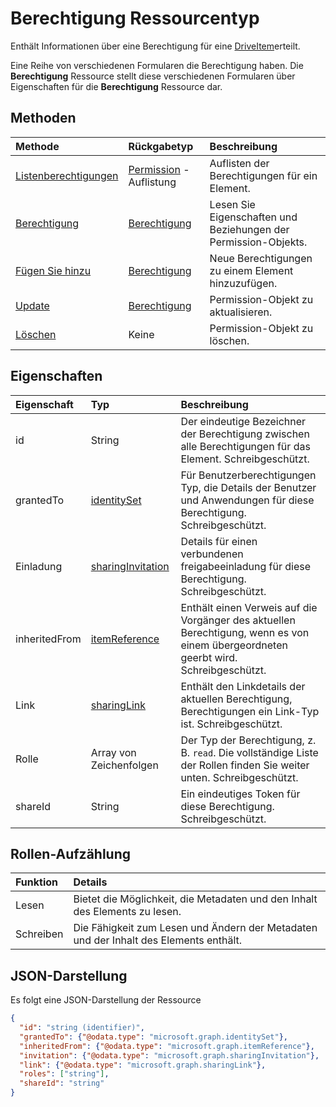 # <a name="permission-resource-type"></a>Berechtigung Ressourcentyp

Enthält Informationen über eine Berechtigung für eine [DriveItem](driveitem.md)erteilt.

Eine Reihe von verschiedenen Formularen die Berechtigung haben. Die **Berechtigung** Ressource stellt diese verschiedenen Formularen über Eigenschaften für die **Berechtigung** Ressource dar.

## <a name="methods"></a>Methoden

| Methode                                              | Rückgabetyp                            | Beschreibung                                             |
|:----------------------------------------------------|:---------------------------------------|:--------------------------------------------------------|
| [Listenberechtigungen](../api/item_list_permissions.md) | [Permission](permission.md) -Auflistung | Auflisten der Berechtigungen für ein Element.                        |
| [Berechtigung](../api/permission_get.md)          | [Berechtigung](permission.md)            | Lesen Sie Eigenschaften und Beziehungen der Permission-Objekts. |
| [Fügen Sie hinzu](../api/item_invite.md)                        | [Berechtigung](permission.md)            | Neue Berechtigungen zu einem Element hinzuzufügen.                         |
| [Update](../api/permission_update.md)               | [Berechtigung](permission.md)            | Permission-Objekt zu aktualisieren.                               |
| [Löschen](../api/permission_delete.md)               | Keine                                   | Permission-Objekt zu löschen.                               |


## <a name="properties"></a>Eigenschaften

| Eigenschaft      | Typ                                      | Beschreibung                                                                                                                           |
|:--------------|:------------------------------------------|:--------------------------------------------------------------------------------------------------------------------------------------|
| id            | String                                    | Der eindeutige Bezeichner der Berechtigung zwischen alle Berechtigungen für das Element. Schreibgeschützt.                                                 |
| grantedTo     | [identitySet](identityset.md)             | Für Benutzerberechtigungen Typ, die Details der Benutzer und Anwendungen für diese Berechtigung. Schreibgeschützt.                                    |
| Einladung    | [sharingInvitation](sharinginvitation.md) | Details für einen verbundenen freigabeeinladung für diese Berechtigung. Schreibgeschützt.                                                          |
| inheritedFrom | [itemReference](itemreference.md)         | Enthält einen Verweis auf die Vorgänger des aktuellen Berechtigung, wenn es von einem übergeordneten geerbt wird. Schreibgeschützt.                       |
| Link          | [sharingLink](sharinglink.md)             | Enthält den Linkdetails der aktuellen Berechtigung, Berechtigungen ein Link-Typ ist. Schreibgeschützt.                                     |
| Rolle          | Array von Zeichenfolgen                          | Der Typ der Berechtigung, z. B. `read`. Die vollständige Liste der Rollen finden Sie weiter unten. Schreibgeschützt.                                                 |
| shareId       | String                                    | Ein eindeutiges Token für diese Berechtigung. Schreibgeschützt. |


## <a name="roles-enumeration"></a>Rollen-Aufzählung

| Funktion  | Details                                                                        |
|:------|:-------------------------------------------------------------------------------|
| Lesen  | Bietet die Möglichkeit, die Metadaten und den Inhalt des Elements zu lesen.            |
| Schreiben | Die Fähigkeit zum Lesen und Ändern der Metadaten und der Inhalt des Elements enthält. |

## <a name="json-representation"></a>JSON-Darstellung

Es folgt eine JSON-Darstellung der Ressource

<!-- {
  "blockType": "resource",
  "optionalProperties": [ "link", "grantedTo", "invitation", "inheritedFrom", "shareId" ],
  "keyProperty": "id",
  "@odata.type": "microsoft.graph.permission"
}-->
```json
{
  "id": "string (identifier)",
  "grantedTo": {"@odata.type": "microsoft.graph.identitySet"},
  "inheritedFrom": {"@odata.type": "microsoft.graph.itemReference"},
  "invitation": {"@odata.type": "microsoft.graph.sharingInvitation"},
  "link": {"@odata.type": "microsoft.graph.sharingLink"},
  "roles": ["string"],
  "shareId": "string"
}
```

<!-- uuid: 8fcb5dbc-d5aa-4681-8e31-b001d5168d79
2015-10-25 14:57:30 UTC -->
<!-- {
  "type": "#page.annotation",
  "description": "permission resource",
  "keywords": "",
  "section": "documentation",
  "tocPath": ""
}-->
